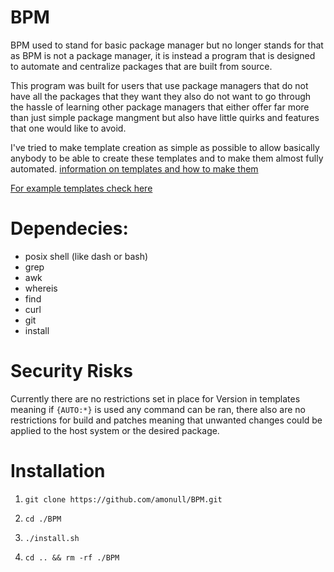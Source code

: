 # BPM

BPM used to stand for basic package manager but no longer stands for that as BPM is not a package manager, it is instead a program that is designed to automate and centralize packages that are built from source.

This program was built for users that use package managers that do not have all the packages that they want they also do not want to go through the hassle of learning other package managers that either offer far more than just simple package mangment but also have little quirks and features that one would like to avoid.

I've tried to make template creation as simple as possible to allow basically anybody to be able to create these templates and to make them almost fully automated. [information on templates and how to make them](https://github.com/amonull/BPM/tree/main/templates)

[For example templates check here](https://github.com/amonull/BPM-Templates)

# Dependecies:
- posix shell (like dash or bash)
- grep
- awk
- whereis
- find
- curl
- git
- install

# Security Risks

Currently there are no restrictions set in place for Version in templates meaning if `{AUTO:*}` is used any command can be ran, there also are no restrictions for build and patches meaning that unwanted changes could be applied to the host system or the desired package.

# Installation

1. `git clone https://github.com/amonull/BPM.git`

2. `cd ./BPM`

3. `./install.sh`

4. `cd .. && rm -rf ./BPM`
